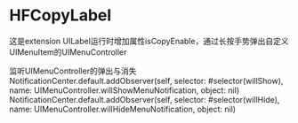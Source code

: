 # HFCopyLabel
这是extension UILabel运行时增加属性isCopyEnable，通过长按手势弹出自定义UIMenuItem的UIMenuController

监听UIMenuController的弹出与消失
NotificationCenter.default.addObserver(self, selector: #selector(willShow), name: UIMenuController.willShowMenuNotification, object: nil)
NotificationCenter.default.addObserver(self, selector: #selector(willHide), name: UIMenuController.willHideMenuNotification, object: nil)
